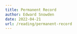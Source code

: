 ```yaml
---
title: Permanent Record
author: Edward Snowden
date: 2022-04-21
url: /reading/permanent-record
---
```


